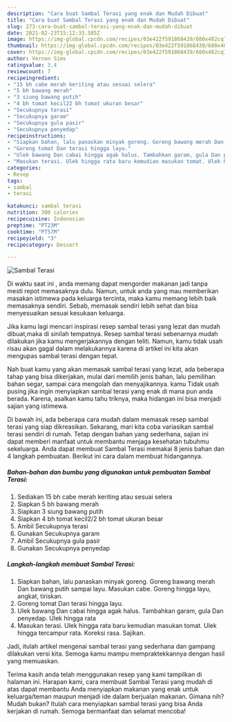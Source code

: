 ```yaml
---
description: "Cara buat Sambal Terasi yang enak dan Mudah Dibuat"
title: "Cara buat Sambal Terasi yang enak dan Mudah Dibuat"
slug: 273-cara-buat-sambal-terasi-yang-enak-dan-mudah-dibuat
date: 2021-02-23T15:12:33.585Z
image: https://img-global.cpcdn.com/recipes/03e422f591868439/680x482cq70/sambal-terasi-foto-resep-utama.jpg
thumbnail: https://img-global.cpcdn.com/recipes/03e422f591868439/680x482cq70/sambal-terasi-foto-resep-utama.jpg
cover: https://img-global.cpcdn.com/recipes/03e422f591868439/680x482cq70/sambal-terasi-foto-resep-utama.jpg
author: Vernon Sims
ratingvalue: 3.4
reviewcount: 7
recipeingredient:
- "15 bh cabe merah keriting atau sesuai selera"
- "5 bh bawang merah"
- "3 siung bawang putih"
- "4 bh tomat kecil22 bh tomat ukuran besar"
- "Secukupnya terasi"
- "Secukupnya garam"
- "Secukupnya gula pasir"
- "Secukupnya penyedap"
recipeinstructions:
- "Siapkan bahan, lalu panaskan minyak goreng. Goreng bawang merah Dan bawang putih sampai layu. Masukan cabe. Goreng hingga layu, angkat, tiriskan."
- "Goreng tomat Dan terasi hingga layu."
- "Ulek bawang Dan cabai hingga agak halus. Tambahkan garam, gula Dan penyedap. Ulek hingga rata"
- "Masukan terasi. Ulek hingga rata baru kemudian masukan tomat. Ulek hingga tercampur rata. Koreksi rasa. Sajikan."
categories:
- Resep
tags:
- sambal
- terasi

katakunci: sambal terasi 
nutrition: 300 calories
recipecuisine: Indonesian
preptime: "PT23M"
cooktime: "PT57M"
recipeyield: "3"
recipecategory: Dessert

---
```



![Sambal Terasi](https://img-global.cpcdn.com/recipes/03e422f591868439/680x482cq70/sambal-terasi-foto-resep-utama.jpg)

Di waktu  saat ini , anda memang dapat mengorder makanan jadi tanpa mesti repot memasaknya dulu. Namun, untuk anda yang mau memberikan masakan istimewa pada keluarga tercinta, maka kamu memang lebih baik memasaknya sendiri. Sebab, memasak sendiri lebih sehat dan bisa menyesuaikan sesuai kesukaan keluarga.

Jika kamu lagi mencari inspirasi resep sambal terasi yang lezat dan mudah dibuat,maka di sinilah tempatnya. Resep sambal terasi  sebenarnya mudah dilakukan jika kamu mengerjakannya dengan teliti. Namun, kamu tidak usah risau akan gagal dalam melakukannya 
karena di artikel ini kita akan mengupas sambal terasi dengan tepat.  



Nah buat kamu yang akan memasak sambal terasi yang lezat, ada beberapa tahap yang bisa dikerjakan, mulai dari memilih jenis bahan, lalu pemilihan bahan segar, sampai cara mengolah dan menyajikannya. kamu Tidak usah pusing jika ingin menyiapkan sambal terasi yang enak di mana pun anda berada. Karena, asalkan kamu  tahu triknya, maka hidangan ini bisa menjadi sajian yang istimewa.

Di bawah ini, ada beberapa cara mudah dalam memasak resep sambal terasi yang siap dikreasikan. Sekarang, mari kita coba variasikan sambal terasi sendiri di rumah. Tetap dengan bahan yang sederhana, sajian ini dapat memberi manfaat untuk membantu menjaga kesehatan tubuhmu sekeluarga. Anda dapat membuat Sambal Terasi memakai 8 jenis bahan dan 4 langkah pembuatan. Berikut ini cara dalam membuat hidangannya.

<!--inarticleads1-->

##### Bahan-bahan dan bumbu yang digunakan untuk pembuatan Sambal Terasi:

1. Sediakan 15 bh cabe merah keriting atau sesuai selera
1. Siapkan 5 bh bawang merah
1. Siapkan 3 siung bawang putih
1. Siapkan 4 bh tomat kecil2/2 bh tomat ukuran besar
1. Ambil Secukupnya terasi
1. Gunakan Secukupnya garam
1. Ambil Secukupnya gula pasir
1. Gunakan Secukupnya penyedap




<!--inarticleads2-->

##### Langkah-langkah membuat Sambal Terasi:

1. Siapkan bahan, lalu panaskan minyak goreng. Goreng bawang merah Dan bawang putih sampai layu. Masukan cabe. Goreng hingga layu, angkat, tiriskan.
1. Goreng tomat Dan terasi hingga layu.
1. Ulek bawang Dan cabai hingga agak halus. Tambahkan garam, gula Dan penyedap. Ulek hingga rata
1. Masukan terasi. Ulek hingga rata baru kemudian masukan tomat. Ulek hingga tercampur rata. Koreksi rasa. Sajikan.




Jadi, itulah artikel mengenai  sambal terasi  yang sederhana dan gampang dilakukan versi kita. Semoga kamu mampu mempraktekkannya dengan hasil yang memuaskan. 

Terima kasih anda telah menggunakan resep yang kami tampilkan di halaman ini. Harapan kami, cara membuat  Sambal Terasi yang mudah di atas dapat membantu Anda menyiapkan makanan yang enak untuk keluarga/teman maupun menjadi ide dalam berjualan makanan. Gimana nih? Mudah bukan? Itulah cara menyiapkan sambal terasi yang bisa Anda kerjakan di rumah. Semoga bermanfaat dan selamat mencoba!

